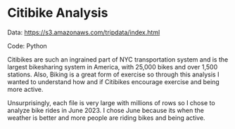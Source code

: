 # Citibike Analysis
Data: https://s3.amazonaws.com/tripdata/index.html

Code: Python

Citibikes are such an ingrained part of NYC transportation system and is the largest bikesharing system in America, with 25,000 bikes and over 1,500 stations. Also, Biking is a great form of exercise so through this analysis I wanted to understand how and if Citibikes encourage exercise and being more active.

Unsurprisingly, each file is very large with millions of rows so I chose to analyze bike rides in June 2023. I chose June because its when the weather is better and more people are riding bikes and being active.

